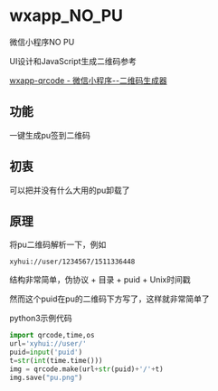 # wxapp\_NO\_PU

微信小程序NO PU

UI设计和JavaScript生成二维码参考

[wxapp-qrcode - 微信小程序--二维码生成器](https://github.com/demi520/wxapp-qrcode)

## 功能

一键生成pu签到二维码

## 初衷

可以把并没有什么大用的pu卸载了

## 原理

将pu二维码解析一下，例如

`xyhui://user/1234567/1511336448`

结构非常简单，伪协议 + 目录 + puid + Unix时间戳

然而这个puid在pu的二维码下方写了，这样就非常简单了

python3示例代码

```python
import qrcode,time,os
url='xyhui://user/'
puid=input('puid')
t=str(int(time.time()))
img = qrcode.make(url+str(puid)+'/'+t)
img.save("pu.png")
```